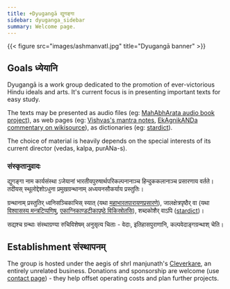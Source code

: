 ```yaml
---
title: +Dyugangā द्युगङ्गा
sidebar: dyuganga_sidebar
summary: Welcome page.
---
```


{{< figure src="images/ashmanvatI.jpg" title="Dyugangā banner" >}}


## Goals ध्येयानि
Dyugangā is a work group dedicated to the promotion of ever-victorious Hindu ideals and arts. It's current focus is in presenting important texts for easy study.

The texts may be presented as audio files (eg: [MahAbhArata audio book project](../../projects/audio/mbh-audio/)), as web pages (eg: [Vishvas's mantra notes](https://vvasuki.github.io/saMskAra/mantra/agni/paravastu-saama/mahAvaishvAnara-vratam/), [EkAgnikANDa commentary on wikisource](https://sa.wikisource.org/s/1vnh)), as dictionaries (eg: [stardict](https://sanskrit-coders.github.io/dictionaries/offline/)). 

The choice of material is heavily depends on the special interests of its current director (vedas, kalpa, purANa-s).

### संस्कृतानुवादः
द्युगङ्गा नाम कार्यसंस्था ऽजेयानां भारतीयपुरुषार्थपरिकल्पनानाञ्च हिन्दुककलानाञ्च प्रसारणाय वर्तते। तदीयस् स्थूलोद्देशोऽधुना प्रमुखग्रन्थानाम् अध्ययनसौकर्याय प्रस्तुतिः।

ग्रन्थानाम् प्रस्तुतिर् ध्वनिसञ्चिकाभिस् स्यात् (यथा [महाभारतपारायणप्रसारणे](../../projects/audio/mbh-audio/)), जालक्षेत्रपृष्ठैर् वा (यथा [विश्वासस्य मन्त्रटिप्पणिषु](https://vvasuki.github.io/saMskAra/mantra/agni/paravastu-saama/mahAvaishvAnara-vratam/), [एकाग्निकाण्डटीकापृष्ठे विकिस्रोतसि](https://sa.wikisource.org/s/1vnh)), शब्दकोशैर् वाऽपि ([stardict](https://sanskrit-coders.github.io/dictionaries/offline/))।

सद्यश्च ग्रन्थाः संस्थाग्रण्या रुचिविशेषम् अनुसृत्य चिताः - वेदाः, इतिहासपुराणानि, कल्पवेदाङ्गग्रन्थाश् चेति।

## Establishment संस्थापनम्
The group is hosted under the aegis of shrI manjunath's [Cleverkare](http://cleverkare.com), an entirely unrelated business. Donations and sponsorship are welcome (use [contact page](contact/)) - they help offset operating costs and plan further projects.


